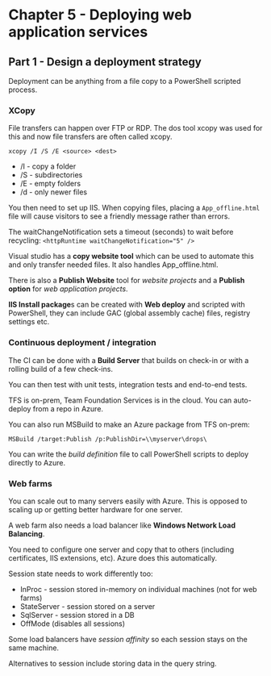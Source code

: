 ﻿# Chapter 5 - Deploying web application services

## Part 1 - Design a deployment strategy

Deployment can be anything from a file copy to a PowerShell scripted process.

### XCopy

File transfers can happen over FTP or RDP. The dos tool xcopy was used for this and now file transfers are often called xcopy.

`xcopy /I /S /E <source> <dest>`

* /I - copy a folder
* /S - subdirectories
* /E - empty folders
* /d - only newer files

You then need to set up IIS. When copying files, placing a `App_offline.html` file will cause visitors to see a friendly message rather than errors.

The waitChangeNotification sets a timeout (seconds) to wait before recycling: `<httpRuntime waitChangeNotification="5" />`

Visual studio has a **copy website tool** which can be used to automate this and only transfer needed files. It also handles App_offline.html.

There is also a **Publish Website** tool for *website projects* and a **Publish option** for *web application projects*.

**IIS Install package**s can be created with **Web deploy** and scripted with PowerShell, they can include GAC (global assembly cache) files, registry settings etc.

### Continuous deployment / integration

The CI can be done with a **Build Server** that builds on check-in or with a rolling build of a few check-ins.

You can then test with unit tests, integration tests and end-to-end tests.

TFS is on-prem, Team Foundation Services is in the cloud. You can auto-deploy from a repo in Azure.

You can also run MSBuild to make an Azure package from TFS on-prem:

`MSBuild /target:Publish /p:PublishDir=\\myserver\drops\`

You can write the *build definition* file to call PowerShell scripts to deploy directly to Azure.

### Web farms

You can scale out to many servers easily with Azure. This is opposed to scaling up or getting better hardware for one server.

A web farm also needs a load balancer like **Windows Network Load Balancing**.

You need to configure one server and copy that to others (including certificates, IIS extensions, etc). Azure does this automatically.

Session state needs to work differently too:

* InProc - session stored in-memory on individual machines (not for web farms)
* StateServer - session stored on a server
* SqlServer - session stored in a DB
* OffMode (disables all sessions)

Some load balancers have *session affinity* so each session stays on the same machine.

Alternatives to session include storing data in the query string.

